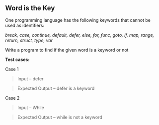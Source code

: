 ## **Word is the Key**

One programming language has the following keywords that cannot be used as identifiers:

*break, case, continue, default, defer, else, for, func, goto, if, map, range, return, struct, type, var*

Write a program to find if the given word is a keyword or not

**Test cases:**

Case 1

> Input – defer

> Expected Output – defer is a keyword

Case 2

> Input – While

> Expected Output – while is not a keyword
